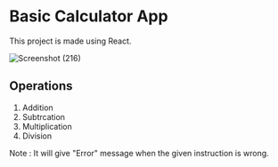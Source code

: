 # Basic Calculator App

This project is made using React.

![Screenshot (216)](https://user-images.githubusercontent.com/75210337/122253308-ad972e00-cee9-11eb-8f07-27fc11858ebc.png)

## Operations

1. Addition
2. Subtrcation
3. Multiplication
4. Division

Note : It will give "Error" message when the given instruction is wrong.

